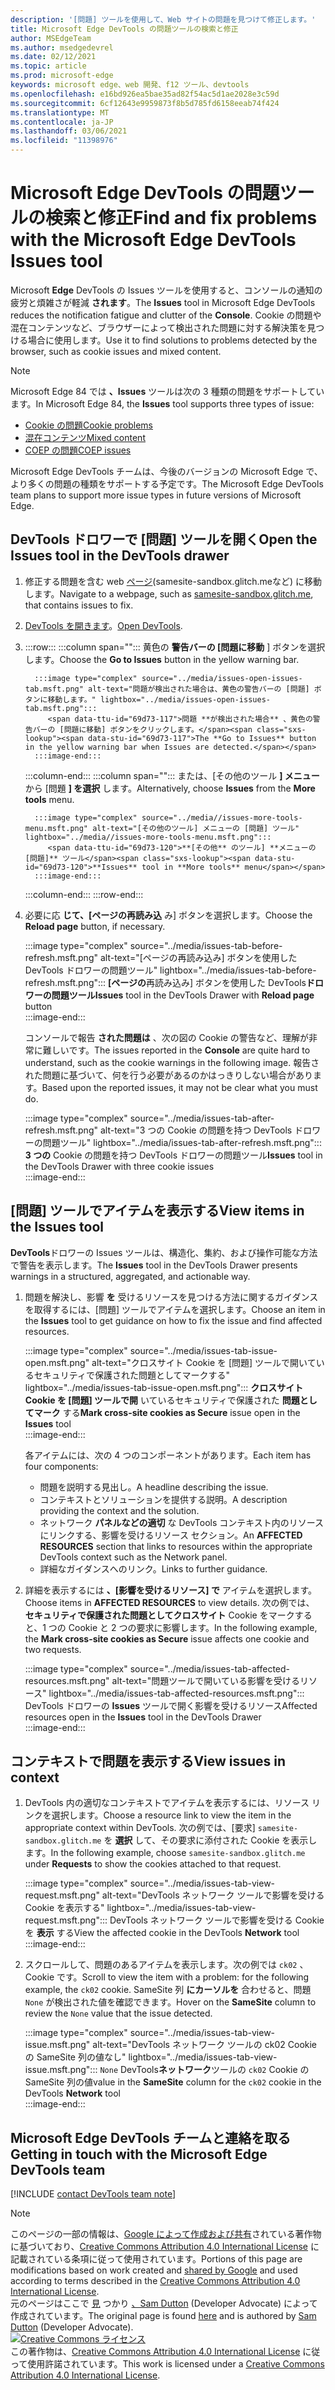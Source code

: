 ```yaml
---
description: '[問題] ツールを使用して、Web サイトの問題を見つけて修正します。'
title: Microsoft Edge DevTools の問題ツールの検索と修正
author: MSEdgeTeam
ms.author: msedgedevrel
ms.date: 02/12/2021
ms.topic: article
ms.prod: microsoft-edge
keywords: microsoft edge、web 開発、f12 ツール、devtools
ms.openlocfilehash: e16bd926ea5bae35ad82f54ac5d1ae2028e3c59d
ms.sourcegitcommit: 6cf12643e9959873f8b5d785fd6158eeab74f424
ms.translationtype: MT
ms.contentlocale: ja-JP
ms.lasthandoff: 03/06/2021
ms.locfileid: "11398976"
---
```

<!-- Copyright Sam Dutton 

   Licensed under the Apache License, Version 2.0 (the "License");
   you may not use this file except in compliance with the License.
   You may obtain a copy of the License at

       https://www.apache.org/licenses/LICENSE-2.0

   Unless required by applicable law or agreed to in writing, software
   distributed under the License is distributed on an "AS IS" BASIS,
   WITHOUT WARRANTIES OR CONDITIONS OF ANY KIND, either express or implied.
   See the License for the specific language governing permissions and
   limitations under the License.  -->  

# <a name="find-and-fix-problems-with-the-microsoft-edge-devtools-issues-tool"></a><span data-ttu-id="69d73-104">Microsoft Edge DevTools の問題ツールの検索と修正</span><span class="sxs-lookup"><span data-stu-id="69d73-104">Find and fix problems with the Microsoft Edge DevTools Issues tool</span></span>  

<span data-ttu-id="69d73-105">Microsoft **Edge** DevTools の Issues ツールを使用すると、コンソールの通知の疲労と煩雑さが軽減 **されます**。</span><span class="sxs-lookup"><span data-stu-id="69d73-105">The **Issues** tool in Microsoft Edge DevTools reduces the notification fatigue and clutter of the **Console**.</span></span>  <span data-ttu-id="69d73-106">Cookie の問題や混在コンテンツなど、ブラウザーによって検出された問題に対する解決策を見つける場合に使用します。</span><span class="sxs-lookup"><span data-stu-id="69d73-106">Use it to find solutions to problems detected by the browser, such as cookie issues and mixed content.</span></span>  

> [!NOTE]
> <span data-ttu-id="69d73-107">Microsoft Edge 84 では **、Issues** ツールは次の 3 種類の問題をサポートしています。</span><span class="sxs-lookup"><span data-stu-id="69d73-107">In Microsoft Edge 84, the **Issues** tool supports three types of issue:</span></span>  
> *   [<span data-ttu-id="69d73-108">Cookie の問題</span><span class="sxs-lookup"><span data-stu-id="69d73-108">Cookie problems</span></span>][MDNSameSiteCookies]  
> *   [<span data-ttu-id="69d73-109">混在コンテンツ</span><span class="sxs-lookup"><span data-stu-id="69d73-109">Mixed content</span></span>][MDNMixedContent]  
> *   [<span data-ttu-id="69d73-110">COEP の問題</span><span class="sxs-lookup"><span data-stu-id="69d73-110">COEP issues</span></span>][W3CCOEPSpec]
> 
> <span data-ttu-id="69d73-111">Microsoft Edge DevTools チームは、今後のバージョンの Microsoft Edge で、より多くの問題の種類をサポートする予定です。</span><span class="sxs-lookup"><span data-stu-id="69d73-111">The Microsoft Edge DevTools team plans to support more issue types in future versions of Microsoft Edge.</span></span>  

## <a name="open-the-issues-tool-in-the-devtools-drawer"></a><span data-ttu-id="69d73-112">DevTools ドロワーで [問題] ツールを開く</span><span class="sxs-lookup"><span data-stu-id="69d73-112">Open the Issues tool in the DevTools drawer</span></span>  

1.  <span data-ttu-id="69d73-113">修正する問題を含む web [ページ][GlitchSamesiteSandbox](samesite-sandbox.glitch.meなど) に移動します。</span><span class="sxs-lookup"><span data-stu-id="69d73-113">Navigate to a webpage, such as [samesite-sandbox.glitch.me][GlitchSamesiteSandbox], that contains issues to fix.</span></span>  
1.  <span data-ttu-id="69d73-114">[DevTools を開きます][DevtoolsOpen]。</span><span class="sxs-lookup"><span data-stu-id="69d73-114">[Open DevTools][DevtoolsOpen].</span></span>  
1.  :::row:::
       :::column span="":::
          <span data-ttu-id="69d73-115">黄色の **警告バーの [問題に移動** ] ボタンを選択します。</span><span class="sxs-lookup"><span data-stu-id="69d73-115">Choose the **Go to Issues** button in the yellow warning bar.</span></span>  
          
          :::image type="complex" source="../media/issues-open-issues-tab.msft.png" alt-text="問題が検出された場合は、黄色の警告バーの [問題] ボタンに移動します。" lightbox="../media/issues-open-issues-tab.msft.png":::
             <span data-ttu-id="69d73-117">問題 **が検出された場合** 、黄色の警告バーの [問題に移動] ボタンをクリックします。</span><span class="sxs-lookup"><span data-stu-id="69d73-117">The **Go to Issues** button in the yellow warning bar when Issues are detected.</span></span>  
          :::image-end:::  
       :::column-end:::
       :::column span="":::
          <span data-ttu-id="69d73-118">または、[その他のツール **] メニュー** から [問題 **] を選択** します。</span><span class="sxs-lookup"><span data-stu-id="69d73-118">Alternatively, choose **Issues** from the **More tools** menu.</span></span>  
          
          :::image type="complex" source="../media//issues-more-tools-menu.msft.png" alt-text="[その他のツール] メニューの [問題] ツール" lightbox="../media//issues-more-tools-menu.msft.png":::
             <span data-ttu-id="69d73-120">**[その他** のツール] **メニューの [問題]** ツール</span><span class="sxs-lookup"><span data-stu-id="69d73-120">**Issues** tool in **More tools** menu</span></span>  
          :::image-end:::  
       :::column-end:::
    :::row-end:::
    
1.  <span data-ttu-id="69d73-121">必要に応 **じて、[ページの再読み込** み] ボタンを選択します。</span><span class="sxs-lookup"><span data-stu-id="69d73-121">Choose the **Reload page** button, if necessary.</span></span>  
    
    :::image type="complex" source="../media/issues-tab-before-refresh.msft.png" alt-text="[ページの再読み込み] ボタンを使用した DevTools ドロワーの問題ツール" lightbox="../media/issues-tab-before-refresh.msft.png":::
       <span data-ttu-id="69d73-123">**[ページの**再読み込み] ボタンを使用した DevTools**ドロワーの問題ツール**</span><span class="sxs-lookup"><span data-stu-id="69d73-123">**Issues** tool in the DevTools Drawer with **Reload page** button</span></span>  
    :::image-end:::  

    <span data-ttu-id="69d73-124">コンソールで報告 **された問題は** 、次の図の Cookie の警告など、理解が非常に難しいです。</span><span class="sxs-lookup"><span data-stu-id="69d73-124">The issues reported in the **Console** are quite hard to understand, such as the cookie warnings in the following image.</span></span>  <span data-ttu-id="69d73-125">報告された問題に基づいて、何を行う必要があるのかはっきりしない場合があります。</span><span class="sxs-lookup"><span data-stu-id="69d73-125">Based upon the reported issues, it may not be clear what you must do.</span></span>  
    
    :::image type="complex" source="../media/issues-tab-after-refresh.msft.png" alt-text="3 つの Cookie の問題を持つ DevTools ドロワーの問題ツール" lightbox="../media/issues-tab-after-refresh.msft.png":::
       <span data-ttu-id="69d73-127">**3 つの** Cookie の問題を持つ DevTools ドロワーの問題ツール</span><span class="sxs-lookup"><span data-stu-id="69d73-127">**Issues** tool in the DevTools Drawer with three cookie issues</span></span>  
    :::image-end:::  
    
## <a name="view-items-in-the-issues-tool"></a><span data-ttu-id="69d73-128">[問題] ツールでアイテムを表示する</span><span class="sxs-lookup"><span data-stu-id="69d73-128">View items in the Issues tool</span></span>  

<span data-ttu-id="69d73-129">**DevTools**ドロワーの Issues ツールは、構造化、集約、および操作可能な方法で警告を表示します。</span><span class="sxs-lookup"><span data-stu-id="69d73-129">The **Issues** tool in the DevTools Drawer presents warnings in a structured, aggregated, and actionable way.</span></span>  

1.  <span data-ttu-id="69d73-130">問題を解決し、影響 **を** 受けるリソースを見つける方法に関するガイダンスを取得するには、[問題] ツールでアイテムを選択します。</span><span class="sxs-lookup"><span data-stu-id="69d73-130">Choose an item in the **Issues** tool to get guidance on how to fix the issue and find affected resources.</span></span>  
    
    :::image type="complex" source="../media/issues-tab-issue-open.msft.png" alt-text="クロスサイト Cookie を [問題] ツールで開いているセキュリティで保護された問題としてマークする" lightbox="../media/issues-tab-issue-open.msft.png":::
       <span data-ttu-id="69d73-132">**クロスサイト Cookie を [問題] ツールで開** いているセキュリティで保護された **問題としてマーク** する</span><span class="sxs-lookup"><span data-stu-id="69d73-132">**Mark cross-site cookies as Secure** issue open in the **Issues** tool</span></span>  
    :::image-end:::  
    
    <span data-ttu-id="69d73-133">各アイテムには、次の 4 つのコンポーネントがあります。</span><span class="sxs-lookup"><span data-stu-id="69d73-133">Each item has four components:</span></span>  
    
    *   <span data-ttu-id="69d73-134">問題を説明する見出し。</span><span class="sxs-lookup"><span data-stu-id="69d73-134">A headline describing the issue.</span></span>  
    *   <span data-ttu-id="69d73-135">コンテキストとソリューションを提供する説明。</span><span class="sxs-lookup"><span data-stu-id="69d73-135">A description providing the context and the solution.</span></span>  
    *   <span data-ttu-id="69d73-136">ネットワーク **パネルなどの適切** な DevTools コンテキスト内のリソースにリンクする、影響を受けるリソース セクション。</span><span class="sxs-lookup"><span data-stu-id="69d73-136">An **AFFECTED RESOURCES** section that links to resources within the appropriate DevTools context such as the Network panel.</span></span>  
    *   <span data-ttu-id="69d73-137">詳細なガイダンスへのリンク。</span><span class="sxs-lookup"><span data-stu-id="69d73-137">Links to further guidance.</span></span>  
    
1.  <span data-ttu-id="69d73-138">詳細を表示するには **、[影響を受けるリソース] で** アイテムを選択します。</span><span class="sxs-lookup"><span data-stu-id="69d73-138">Choose items in **AFFECTED RESOURCES** to view details.</span></span>  <span data-ttu-id="69d73-139">次の例では、 **セキュリティで保護された問題としてクロスサイト** Cookie をマークすると、1 つの Cookie と 2 つの要求に影響します。</span><span class="sxs-lookup"><span data-stu-id="69d73-139">In the following example, the **Mark cross-site cookies as Secure** issue affects one cookie and two requests.</span></span>  
    
    :::image type="complex" source="../media/issues-tab-affected-resources.msft.png" alt-text="問題ツールで開いている影響を受けるリソース" lightbox="../media/issues-tab-affected-resources.msft.png":::
       <span data-ttu-id="69d73-141">DevTools ドロワーの **Issues** ツールで開く影響を受けるリソース</span><span class="sxs-lookup"><span data-stu-id="69d73-141">Affected resources open in the **Issues** tool in the DevTools Drawer</span></span>  
    :::image-end:::  
    
## <a name="view-issues-in-context"></a><span data-ttu-id="69d73-142">コンテキストで問題を表示する</span><span class="sxs-lookup"><span data-stu-id="69d73-142">View issues in context</span></span>  

1.  <span data-ttu-id="69d73-143">DevTools 内の適切なコンテキストでアイテムを表示するには、リソース リンクを選択します。</span><span class="sxs-lookup"><span data-stu-id="69d73-143">Choose a resource link to view the item in the appropriate context within DevTools.</span></span>  <span data-ttu-id="69d73-144">次の例では、[要求] `samesite-sandbox.glitch.me` を **選択** して、その要求に添付された Cookie を表示します。</span><span class="sxs-lookup"><span data-stu-id="69d73-144">In the following example, choose `samesite-sandbox.glitch.me` under **Requests** to show the cookies attached to that request.</span></span>  
    
    :::image type="complex" source="../media/issues-tab-view-request.msft.png" alt-text="DevTools ネットワーク ツールで影響を受ける Cookie を表示する" lightbox="../media/issues-tab-view-request.msft.png":::
       <span data-ttu-id="69d73-146">DevTools ネットワーク ツールで影響を受ける Cookie を **表示** する</span><span class="sxs-lookup"><span data-stu-id="69d73-146">View the affected cookie in the DevTools **Network** tool</span></span>  
    :::image-end:::  

1.  <span data-ttu-id="69d73-147">スクロールして、問題のあるアイテムを表示します。次の例では `ck02` 、Cookie です。</span><span class="sxs-lookup"><span data-stu-id="69d73-147">Scroll to view the item with a problem:  for the following example, the `ck02` cookie.</span></span>  <span data-ttu-id="69d73-148">SameSite 列 **にカーソルを** 合わせると、問題 `None` が検出された値を確認できます。</span><span class="sxs-lookup"><span data-stu-id="69d73-148">Hover on the **SameSite** column to review the `None` value that the issue detected.</span></span>  
    
    :::image type="complex" source="../media/issues-tab-view-issue.msft.png" alt-text="DevTools ネットワーク ツールの ck02 Cookie の SameSite 列の値なし" lightbox="../media/issues-tab-view-issue.msft.png":::
       `None` <span data-ttu-id="69d73-150">DevTools**ネットワーク**ツールの `ck02` Cookie の SameSite 列の値</span><span class="sxs-lookup"><span data-stu-id="69d73-150">value in the **SameSite** column for the `ck02` cookie in the DevTools **Network** tool</span></span>  
    :::image-end:::  

## <a name="getting-in-touch-with-the-microsoft-edge-devtools-team"></a><span data-ttu-id="69d73-151">Microsoft Edge DevTools チームと連絡を取る</span><span class="sxs-lookup"><span data-stu-id="69d73-151">Getting in touch with the Microsoft Edge DevTools team</span></span>  

[!INCLUDE [contact DevTools team note](../includes/contact-devtools-team-note.md)]  

<!-- links -->  

[DevtoolsOpen]: ../open/index.md "Microsoft Edge DevTools を開く | Microsoft Docs"  

[GlitchSamesiteSandbox]: https://samesite-sandbox.glitch.me "SameSite Cookie のテスト|Glitch"  

[MDNSameSiteCookies]: https://developer.mozilla.org/docs/Web/HTTP/Headers/Set-Cookie/SameSite "SameSite cookie |MDN"  
[MDNMixedContent]: https://developer.mozilla.org/docs/Web/Security/Mixed_content "混在コンテンツ |MDN"  

[W3CCOEPSpec]: https://wicg.github.io/cross-origin-embedder-policy "クロスオリジン エンベダー ポリシー |Web インキュベーター コミュニティ グループ"  

> [!NOTE]
> <span data-ttu-id="69d73-157">このページの一部の情報は、[Google によって作成および共有][GoogleSitePolicies]されている著作物に基づいており、[Creative Commons Attribution 4.0 International License][CCA4IL] に記載されている条項に従って使用されています。</span><span class="sxs-lookup"><span data-stu-id="69d73-157">Portions of this page are modifications based on work created and [shared by Google][GoogleSitePolicies] and used according to terms described in the [Creative Commons Attribution 4.0 International License][CCA4IL].</span></span>  
> <span data-ttu-id="69d73-158">元のページはここで [見](https://developers.google.com/web/tools/chrome-devtools/issues/index) つかり [、Sam Dutton][SamDutton] \(Developer Advocate\) によって作成されています。</span><span class="sxs-lookup"><span data-stu-id="69d73-158">The original page is found [here](https://developers.google.com/web/tools/chrome-devtools/issues/index) and is authored by [Sam Dutton][SamDutton] \(Developer Advocate\).</span></span>  
[![Creative Commons ライセンス][CCby4Image]][CCA4IL]  
<span data-ttu-id="69d73-160">この著作物は、[Creative Commons Attribution 4.0 International License][CCA4IL] に従って使用許諾されています。</span><span class="sxs-lookup"><span data-stu-id="69d73-160">This work is licensed under a [Creative Commons Attribution 4.0 International License][CCA4IL].</span></span>  

[CCA4IL]: https://creativecommons.org/licenses/by/4.0  
[CCby4Image]: https://i.creativecommons.org/l/by/4.0/88x31.png  
[GoogleSitePolicies]: https://developers.google.com/terms/site-policies  
[KayceBasques]: https://developers.google.com/web/resources/contributors/kaycebasques  
[SamDutton]: https://developers.google.com/web/resources/contributors/samdutton  
